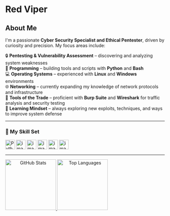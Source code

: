 #   Red Viper  

##  About Me 

I'm a passionate **Cyber Security Specialist and Ethical Pentester**, driven by curiosity and precision. My focus areas include:  

🔒 **Pentesting & Vulnerability Assessment** – discovering and analyzing system weaknesses  
🐍 **Programming** – building tools and scripts with **Python** and **Bash**  
💻 **Operating Systems** – experienced with **Linux** and **Windows** environments  
🌐 **Networking** – currently expanding my knowledge of network protocols and infrastructure  
🧰 **Tools of the Trade** – proficient with **Burp Suite** and **Wireshark** for traffic analysis and security testing  
🚀 **Learning Mindset** – always exploring new exploits, techniques, and ways to improve system defense  

---

### 🧠 My Skill Set

<div align="left">
  <img src="https://cdn.jsdelivr.net/gh/devicons/devicon/icons/python/python-original.svg" height="30" alt="Python" />
  <img width="30" height="30" alt="image" src="https://github.com/user-attachments/assets/704ddf07-f533-4abd-af79-168a248a2029" />
  <img width="30" height="30" alt="image" src="https://github.com/user-attachments/assets/ed9955a8-2d2a-4cbd-8eee-197602061e65" />
  <img width="30" height="30" alt="image" src="https://github.com/user-attachments/assets/cdefd73e-94dc-4a3e-a0d1-70527be1c29e" />
  <img width="30" height="30" alt="image" src="https://github.com/user-attachments/assets/34194da8-acd2-4040-8575-d3c021465c20" />
  <img width="30" height="30" alt="image" src="https://github.com/user-attachments/assets/21878153-e3ee-4091-b404-b1f1b1f0e10e" />
</div>

---

<a align="center" href="https://github.com/Macura076">
  <img height="160em" src="https://github-readme-stats.vercel.app/api?username=Macura076&show_icons=true&title_color=FF0000&text_color=FF0000&icon_color=FF0000&bg_color=000000&include_all_commits=true&count_private=true" alt="GitHub Stats"/>
  <img height="160em" src="https://github-readme-stats.vercel.app/api/top-langs/?username=Macura076&layout=compact&langs_count=7&title_color=FF0000&text_color=FF0000&icon_color=FF0000&bg_color=000000&cache_seconds=2000" alt="Top Languages"/>
</a>



